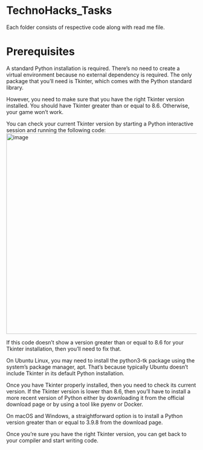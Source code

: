 <h1>TechnoHacks_Tasks</h1>
Each folder consists of respective code along with read me file.
 
<h1>Prerequisites</h1>
A standard Python installation is required. There’s no need to create a virtual environment because no external dependency is required. The only package that you’ll need is Tkinter, which comes with the Python standard library.

However, you need to make sure that you have the right Tkinter version installed. You should have Tkinter greater than or equal to 8.6. Otherwise, your game won’t work.

You can check your current Tkinter version by starting a Python interactive session and running the following code:
<img width="532" alt="image" src="https://github.com/ManasiNarkhede/TechnoHacks_Tasks/assets/132153639/9ca40a53-3461-4128-9872-23fc4f1bec58">

If this code doesn’t show a version greater than or equal to 8.6 for your Tkinter installation, then you’ll need to fix that.

On Ubuntu Linux, you may need to install the python3-tk package using the system’s package manager, apt. That’s because typically Ubuntu doesn’t include Tkinter in its default Python installation.

Once you have Tkinter properly installed, then you need to check its current version. If the Tkinter version is lower than 8.6, then you’ll have to install a more recent version of Python either by downloading it from the official download page or by using a tool like pyenv or Docker.

On macOS and Windows, a straightforward option is to install a Python version greater than or equal to 3.9.8 from the download page.

Once you’re sure you have the right Tkinter version, you can get back to your compiler and start writing code.
